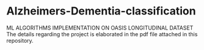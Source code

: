 # Alzheimers-Dementia-classification
ML ALGORITHMS IMPLEMENTATION ON OASIS LONGITUDINAL DATASET
The details regarding the project is elaborated in the pdf file attached in this repository.

